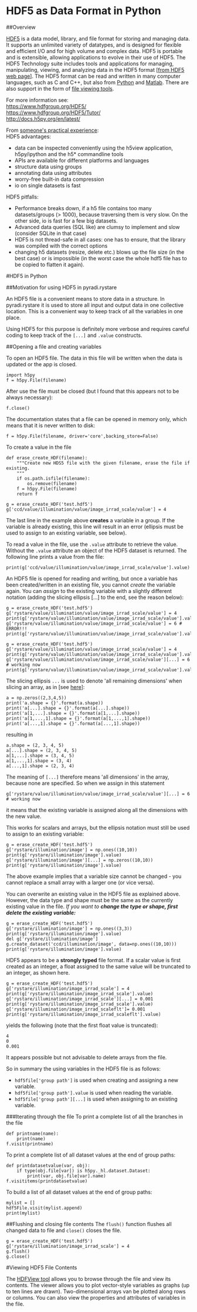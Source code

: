 # HDF5 as Data Format in Python

##Overview

[HDF5](http://en.wikipedia.org/wiki/Hierarchical_Data_Format) is a data model, library, and file format for storing and managing data. It supports an unlimited variety of datatypes, and is designed for flexible and efficient I/O and for high volume and complex data. HDF5 is portable and is extensible, allowing applications to evolve in their use of HDF5. The HDF5 Technology suite includes tools and applications for managing, manipulating, viewing, and analyzing data in the HDF5 format [[from HDF5 web page](https://www.hdfgroup.org/HDF5/)].  The HDF5 format can be read and written in many computer languages, such as C and C++, but also from [Python](http://www.h5py.org/) and [Matlab](http://de.mathworks.com/help/matlab/hdf5-files.html).  There are also support in the form of [file viewing tools](https://www.hdfgroup.org/HDF5/Tutor/tools.html).

For more information see:  
<https://www.hdfgroup.org/HDF5/>  
<https://www.hdfgroup.org/HDF5/Tutor/>  
<http://docs.h5py.org/en/latest/>

From [someone's practical experience](http://stackoverflow.com/questions/4871670/experience-with-using-h5py-to-do-analytical-work-on-big-data-in-python):  
HDF5 advantages:

- data can be inspected conveniently using the h5view application, h5py/ipython and the h5* commandline tools
- APIs are available for different platforms and languages
- structure data using groups
- annotating data using attributes
- worry-free built-in data compression
- io on single datasets is fast

HDF5 pitfalls:

- Performance breaks down, if a h5 file contains too many datasets/groups (> 1000), because traversing them is very slow. On the other side, io is fast for a few big datasets.
- Advanced data queries (SQL like) are clumsy to implement and slow (consider SQLite in that case)
- HDF5 is not thread-safe in all cases: one has to ensure, that the library was compiled with the correct options
- changing h5 datasets (resize, delete etc.) blows up the file size (in the best case) or is impossible (in the worst case the whole hdf5 file has to be copied to flatten it again).

#HDF5 in Python

##Motivation for using HDF5 in pyradi.rystare

An HDF5 file is a convenient means to store data in a structure.  In pyradi.rystare it is used to store all input and output data in one collective location.  This is a convenient way to keep track of all the variables in one place.  

Using HDF5 for this purpose is definitely more verbose and requires careful coding to keep track of the `[...]` and `.value` constructs.


##Opening a file and creating variables

To open an HDF5 file. The data in this file will be written when the data is updated or the app is closed.

	import h5py
    f = h5py.File(filename)  

After use the file must be closed (but I found that this appears not to be always necessary):

	f.close()

The documentation states that a file can be opened in memory only, which means that it is never written to disk:

    f = h5py.File(filename, driver='core',backing_store=False)  


To create a value in the file

	def erase_create_HDF(filename):
	    """Create new HDS5 file with the given filename, erase the file if existing.
	    """
	    if os.path.isfile(filename):
	        os.remove(filename)
	    f = h5py.File(filename)
	    return f

    g = erase_create_HDF('test.hdf5')
    g['ccd/value/illumination/value/image_irrad_scale/value'] = 4

The last line in the example above **creates** a variable in a group.  If the variable is already existing, this line will result in an error (ellipsis must be used to assign to an existing variable, see below).

To read a value in the file, use the `.value` attribute to retrieve the value. Without the `.value` attribute an object of the HDF5 dataset is returned.  The following line prints a value from the file:

    print(g['ccd/value/illumination/value/image_irrad_scale/value'].value)

An HDF5 file is opened for reading and writing, but once a variable has been created/written in an existing file, you cannot *create* the variable again.  You can *assign* to the existing variable with a slightly different notation (adding the slicing ellipsis [...] to the end, see the reason below):

    g = erase_create_HDF('test.hdf5')
    g['rystare/value/illumination/value/image_irrad_scale/value'] = 4
    print(g['rystare/value/illumination/value/image_irrad_scale/value'].value)
    g['rystare/value/illumination/value/image_irrad_scale/value'] = 6 # ERROR!!!
    print(g['rystare/value/illumination/value/image_irrad_scale/value'].value)

    g = erase_create_HDF('test.hdf5')
    g['rystare/value/illumination/value/image_irrad_scale/value'] = 4
    print(g['rystare/value/illumination/value/image_irrad_scale/value'].value)
    g['rystare/value/illumination/value/image_irrad_scale/value'][...] = 6 # working now
    print(g['rystare/value/illumination/value/image_irrad_scale/value'].value)

The slicing ellipsis `...` is used to denote 'all remaining dimensions' when slicing an array, as in [see [here](http://nbviewer.ipython.org/github/NelisW/ComputationalRadiometry/blob/master/02-PythonWhirlwindCheatSheet.ipynb)]:

	a = np.zeros((2,3,4,5))
	print('a.shape = {}'.format(a.shape))
	print('a[...].shape = {}'.format(a[...].shape))
	print('a[1,...].shape = {}'.format(a[1,...].shape))
	print('a[1,...,1].shape = {}'.format(a[1,...,1].shape))
	print('a[...,1].shape = {}'.format(a[...,1].shape))

resulting in 

	a.shape = (2, 3, 4, 5)
	a[...].shape = (2, 3, 4, 5)
	a[1,...].shape = (3, 4, 5)
	a[1,...,1].shape = (3, 4)
	a[...,1].shape = (2, 3, 4)

The meaning of `[...]` therefore means 'all dimensions' in the array, because none are specified.  So when we assign in this statement

    g['rystare/value/illumination/value/image_irrad_scale/value'][...] = 6 # working now

it means that the existing variable is assigned along all the dimensions with the new value.

This works for scalars and arrays, but the ellipsis notation must still be used to assign to an existing variable:

    g = erase_create_HDF('test.hdf5')
    g['rystare/illumination/image'] = np.ones((10,10))
    print(g['rystare/illumination/image'].value)
    g['rystare/illumination/image'][...] = np.zeros((10,10))
    print(g['rystare/illumination/image'].value)

The above example implies that a variable size cannot be changed - you cannot replace a small array with a larger one (or vice versa).

You can overwrite an existing value in the HDF5 file as explained above.  However, the data type and shape must be the same as the currently existing value in the file.  *If you want to **change the type or shape, first delete the existing variable:***

	g = erase_create_HDF('test.hdf5')
	g['rystare/illumination/image'] = np.ones((3,3))
	print(g['rystare/illumination/image'].value)
	del g['rystare/illumination/image']
	g.create_dataset('ccd/illumination/image', data=np.ones((10,10)))
	print(g['rystare/illumination/image'].value)


HDF5 appears to be a **strongly typed** file format.  If a scalar value is first  created as an integer, a float assigned to the same value will be truncated to an integer, as shown here.

    g = erase_create_HDF('test.hdf5')
    g['rystare/illumination/image_irrad_scale'] = 4
    print(g['rystare/illumination/image_irrad_scale'].value)
    g['rystare/illumination/image_irrad_scale'][...] = 0.001
    print(g['rystare/illumination/image_irrad_scale'].value)
    g['rystare/illumination/image_irrad_scaleflt']= 0.001
    print(g['rystare/illumination/image_irrad_scaleflt'].value)

yields the following (note that the first float value is truncated):

	4
	0
	0.001

It appears possible but not advisable to delete arrays from the file.

So in summary the using variables in the HDF5 file is as follows:

- `hdf5file['group path']`  is used when creating and assigning a new variable.
- `hdf5file['group path'].value`  is used when reading the variable.
- `hdf5file['group path'][...]`  is used when assigning to an existing variable.


###Iterating through the file
To print a complete list of all the branches in the file  

    def printname(name):
        print(name)
    f.visit(printname)

To print a complete list of all dataset values at the end of group paths:  

    def printdatasetvalue(var, obj):
        if type(obj.file[var]) is h5py._hl.dataset.Dataset:
            print(var, obj.file[var].name)
    f.visititems(printdatasetvalue)    

To build a list of  all dataset values at the end of group paths:

    mylist = []
    hdf5File.visit(mylist.append)
    print(mylist)

##Flushing and closing file contents
The `flush()` function flushes all changed data to file and `close()` closes the file.

	g = erase_create_HDF('test.hdf5')
	g['rystare/illumination/image_irrad_scale'] = 4
	g.flush()
	g.close()


#Viewing HDF5 File Contents

The [HDFView tool](https://www.hdfgroup.org/products/java/hdfview/index.html) allows you to browse through the file and view its contents.  The viewer allows you to plot vector-style variables as graphs (up to ten lines are drawn).  Two-dimensional arrays van be plotted along rows or columns.  You can also view the properties and attributes of variables in the file.

